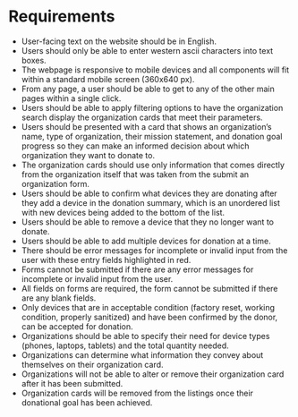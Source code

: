 # Requirements

* User-facing text on the website should be in English.
* Users should only be able to enter western ascii characters into text boxes.
* The webpage is responsive to mobile devices and all components will fit within a standard mobile screen (360x640 px).
* From any page, a user should be able to get to any of the other main pages within a single click.
* Users should be able to apply filtering options to have the organization search display the organization cards that meet their parameters.
* Users should be presented with a card that shows an organization’s name, type of organization, their mission statement, and donation goal progress so they can make an informed decision about which organization they want to donate to.
* The organization cards should use only information that comes directly from the organization itself that was taken from the submit an organization form.
* Users should be able to confirm what devices they are donating after they add a device in the donation summary, which is an unordered list with new devices being added to the bottom of the list.
* Users should be able to remove a device that they no longer want to donate.
* Users should be able to add multiple devices for donation at a time.
* There should be error messages for incomplete or invalid input from the user with these entry fields highlighted in red.
* Forms cannot be submitted if there are any error messages for incomplete or invalid input from the user.
* All fields on forms are required, the form cannot be submitted if there are any blank fields.
* Only devices that are in acceptable condition (factory reset, working condition, properly sanitized) and have been confirmed by the donor, can be accepted for donation.
* Organizations should be able to specify their need for device types (phones, laptops, tablets) and the total quantity needed.
* Organizations can determine what information they convey about themselves on their organization card.
* Organizations will not be able to alter or remove their organization card after it has been submitted.
* Organization cards will be removed from the listings once their donational goal has been achieved.
